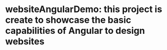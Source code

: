 # websiteAngularDemo: this project is create to showcase the basic capabilities of Angular to design websites
